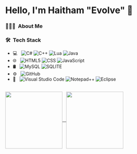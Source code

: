 <h1>Hello, I'm Haitham "Evolve" 👋</h1>

<h3> 👨🏻‍💻 &nbsp;About Me </h3>

<h3> 🛠 &nbsp;Tech Stack</h3>

- 💻 &nbsp;
  ![C#](https://img.shields.io/badge/-C%23-333333?style=flat&logo=C-Sharp&logoColor=00599C)
  ![C++](https://img.shields.io/badge/-C++-333333?style=flat&logo=C%2B%2B&logoColor=00599C)
  ![Lua](https://img.shields.io/badge/-Lua-333333?style=flat&logo=Lua&logoColor=007396)
  ![Java](https://img.shields.io/badge/-Java-333333?style=flat&logo=Java&logoColor=007396)
- 🌐 &nbsp;
  ![HTML5](https://img.shields.io/badge/-HTML5-333333?style=flat&logo=HTML5)
  ![CSS](https://img.shields.io/badge/-CSS-333333?style=flat&logo=CSS3&logoColor=1572B6)
  ![JavaScript](https://img.shields.io/badge/-JavaScript-333333?style=flat&logo=javascript)
- 🛢 &nbsp;
  ![MySQL](https://img.shields.io/badge/-MySQL-333333?style=flat&logo=mysql)
  ![SQLITE](https://img.shields.io/badge/SQLite-07405E?style=for-the-badge&logo=sqlite)
- ⚙️ &nbsp;
  ![GitHub](https://img.shields.io/badge/-GitHub-333333?style=flat&logo=github)
- 🔧 &nbsp;
  ![Visual Studio Code](https://img.shields.io/badge/-Visual%20Studio%20Code-333333?style=flat&logo=visual-studio-code&logoColor=007ACC)
  ![Notepad++](https://img.shields.io/badge/-Notepad++-333333?style=flat&logo=Notepad%2B%2B)
  ![Eclipse](https://img.shields.io/badge/-Eclipse-333333?style=flat&logo=eclipse-ide&logoColor=2C2255)
<br/>

<a href="https://github.com/josh-tf">
  <img height="180em" align="center" src="https://github-readme-stats.vercel.app/api/?username=Evolve99&layout=compact&theme=dark&count_private=true&show_icons=true" />&nbsp;&nbsp;
<img height="180em" align="center" src="https://github-readme-stats.vercel.app/api/top-langs/?username=Evolve99&layout=compact&theme=dark&count_private=true" />
</a>

<br/>
